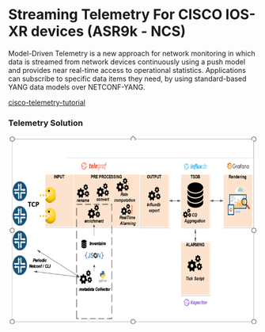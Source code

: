# Streaming Telemetry For CISCO IOS-XR devices (ASR9k - NCS)

Model-Driven Telemetry is a new approach for network monitoring in which data is streamed from network devices continuously using a push model and provides near real-time access to operational statistics. Applications can subscribe to specific data items they need, by using standard-based YANG data models over NETCONF-YANG.

[cisco-telemetry-tutorial](https://ultraconfig.com.au/blog/cisco-telemetry-tutorial-with-telegraf-influxdb-and-grafana/) 

### Telemetry Solution

![HLD](https://github.com/MichaelTharwat/Cisco_telemetry_PJ/blob/main/HLD.png)









[def]: https://drive.google.com/file/d/1UnoTmC90xl_THNoeIC9gtr2G3g4trBR1/view?usp=sharing